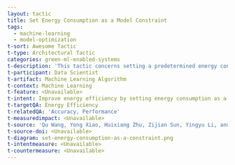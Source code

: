 ```yaml
---
layout: tactic
title: Set Energy Consumption as a Model Constraint
tags:
  - machine-learning
  - model-optimization
t-sort: Awesome Tactic
t-type: Architectural Tactic
categories: green-ml-enabled-systems
t-description: 'This tactic concerns setting a predetermined energy consumption threshold for the ML model optimization process. The optimization considers the energy consumption of the model during both the optimization and training phases. The objective is to train the model in a way that it stays within the specified energy consumption threshold. This approach views model optimization as an optimization problem, where for instance hyperparameters and the model itself are optimized based on the predetermined limits.'
t-participant: Data Scientist
t-artifact: Machine Learning Algorithm
t-context: Machine Learning
t-feature: <Unavailable>
t-intent: Improve energy efficiency by setting energy consumption as a constraint such that the model will stay below the threshold during training
t-targetQA: Energy Efficiency
t-relatedQA: 'Accuracy, Performance'
t-measuredimpact: <Unavailable>
t-source: 'Qu Wang, Yong Xiao, Huixiang Zhu, Zijian Sun, Yingyu Li, and Xiaohu Ge. 2021. Towards Energy-Efficient Federated Edge Intelligence for IoT Networks. In 2021 IEEE 41st International Conference on Distributed Computing Systems Workshops. [DOI](https://doi.org/10.1109/ICDCSW53096.2021.00016); Haichuan Yang, Yuhao Zhu, and Ji Liu. 2019. Energy-Constrained Compression for Deep Neural Networks Via Weighted Sparse Projection and Layer Input Masking. International Conference on Learning Representations (ICLR) (2019) (ICDCSW). 55–62. [DOI](https://doi.org/10.48550/arXiv.1806.04321)'
t-source-doi: <Unavailable>
t-diagram: set-energy-consumption-as-a-constraint.png
t-intentmeasure: <Unavailable>
t-countermeasure: <Unavailable>
---
```

